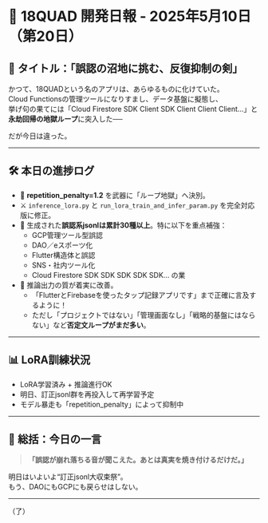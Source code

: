 # 📕 18QUAD 開発日報 - 2025年5月10日（第20日）

## 🧠 タイトル：「誤認の沼地に挑む、反復抑制の剣」

かつて、18QUADという名のアプリは、あらゆるものに化けていた。  
Cloud Functionsの管理ツールになりすまし、データ基盤に擬態し、  
挙げ句の果てには「Cloud Firestore SDK Client SDK Client Client Client...」と**永劫回帰の地獄ループ**に突入した──

だが今日は違った。

---

## 🛠️ 本日の進捗ログ

- 🧱 **repetition_penalty=1.2** を武器に「ループ地獄」へ決別。
- ⚔️ `inference_lora.py` と `run_lora_train_and_infer_param.py` を完全対応版に修正。
- 📂 生成された**誤認系jsonlは累計30種以上**。特に以下を重点補強：
  - GCP管理ツール型誤認
  - DAO／eスポーツ化
  - Flutter構造体と誤認
  - SNS・社内ツール化
  - Cloud Firestore SDK SDK SDK SDK SDK... の業
- 🧠 推論出力の質が着実に改善。
  - 「FlutterとFirebaseを使ったタップ記録アプリです」まで正確に言及するように！
  - ただし「プロジェクトではない」「管理画面なし」「戦略的基盤にはならない」など**否定文ループがまだ多い**。

---

## 📊 LoRA訓練状況

- LoRA学習済み + 推論進行OK
- 明日、訂正jsonl群を再投入して再学習予定
- モデル暴走も「repetition_penalty」によって抑制中

---

## 💬 総括：今日の一言

> **「誤認が崩れ落ちる音が聞こえた。あとは真実を焼き付けるだけだ。」**

明日はいよいよ“訂正jsonl大収束祭”。  
もう、DAOにもGCPにも戻らせはしない。

---

（了）
